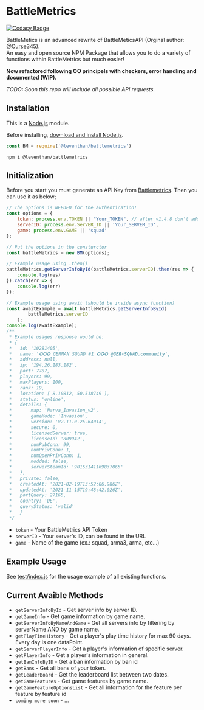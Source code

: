 # BattleMetrics

[![Codacy Badge](https://api.codacy.com/project/badge/Grade/b2b008da112c4a36a179c9b0f1199045)](https://app.codacy.com/gh/11TStudio/BattleMetrics?utm_source=github.com&utm_medium=referral&utm_content=11TStudio/BattleMetrics&utm_campaign=Badge_Grade_Settings)

BattleMetics is an advanced rewrite of BattleMeticsAPI (Orginal author: [@Curse345](https://github.com/Curse345)). <br>
An easy and open source NPM Package that allows you to do a variety of functions within BattleMetrics but much easier!

**Now refactored following OO principels with checkers, error handling and documented (WIP).**

*TODO: Soon this repo will include all possible API requests.*

## Installation

This is a  [Node.js](https://nodejs.org/en/)  module.

Before installing, [download and install Node.js](https://nodejs.org/en/download/).

``` js
const BM = require('@leventhan/battlemetrics')
```
```cli
npm i @leventhan/battlemetrics
```


## Initialization

Before you start you must generate an API Key from [Battlemetrics](https://www.battlemetrics.com/developers).
Then you can use it as below;

``` js
// The options is NEEDED for the authentication!
const options = {
    token: process.env.TOKEN || "Your_TOKEN", // after v1.4.8 don't add Bearer!
    serverID: process.env.SerVER_ID || 'Your_SERVER_ID',
    game: process.env.GAME || 'squad'
};

// Put the options in the consturctor
const battleMetrics = new BM(options);

// Example usage using .then()
battleMetrics.getServerInfoById(battleMetrics.serverID).then(res => {
    console.log(res)
}).catch(err => {
    console.log(err)
});

// Example usage using await (should be inside async function)
const awaitExample = await battleMetrics.getServerInfoById(
		battleMetrics.serverID
	);
console.log(awaitExample);
/**
 * Example usages response would be:
 * {
 *   id: '10281405',
 *   name: '✪✪✪ GERMAN SQUAD #1 ✪✪✪ @GER-SQUAD.community',
 *   address: null,
 *   ip: '194.26.183.182',
 *   port: 7787,
 *   players: 99,
 *   maxPlayers: 100,
 *   rank: 19,
 *   location: [ 8.10812, 50.518749 ],
 *   status: 'online',
 *   details: {
 *       map: 'Narva_Invasion_v2',
 *       gameMode: 'Invasion',
 *       version: 'V2.11.0.25.64014',
 *       secure: 0,
 *       licensedServer: true,
 *       licenseId: '809942',
 *       numPubConn: 99,
 *       numPrivConn: 1,
 *       numOpenPrivConn: 1,
 *       modded: false,
 *       serverSteamId: '90153141169837065'
 *   },
 *   private: false,
 *   createdAt: '2021-02-19T13:52:06.986Z',
 *   updatedAt: '2021-11-15T19:48:42.026Z',
 *   portQuery: 27165,
 *   country: 'DE',
 *   queryStatus: 'valid'
 *   }
 */
```
 * `token` - Your BattleMetrics API Token
 * `serverID` - Your server's ID, can be found in the URL
 * `game` - Name of the game (ex.: squad, arma3, arma, etc...)

## Example Usage
See [test/index.js](https://github.com/11TStudio/BattleMetrics/blob/master/test/index.js) for the usage example of all existing functions.


## Current Avaible Methods
 * `getServerInfoById` - Get server info by server ID.
 * `getGameInfo` - Get game information by game name.
 * `getServerInfoByNameAndGame` - Get all servers info by filtering by serverName AND by game name.
 * `getPlayTimeHistory` - Get a player's play time history for max 90 days. Every day is one dataPoint.
 * `getServerPlayerInfo` - Get a player's information of specific server.
 * `getPlayerInfo` - Get a player's information in general.
 * `getBanInfoByID` - Get a ban information by ban id
 * `getBans` - Get all bans of your token.
 * `getLeaderBoard` - Get the leaderboard list between two dates.
 * `getGameFeatures` - Get game features by game name.
 * `getGameFeatureOptionsList` - Get all information for the feature per feature by feature id
 * `coming more soon` - ...